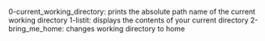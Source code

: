 0-current_working_directory: prints the absolute path name of the current working directory
1-listit: displays the contents of your current directory
2-bring_me_home: changes working directory to home
